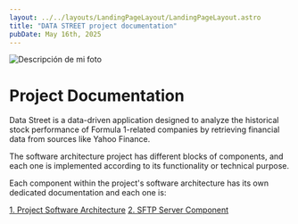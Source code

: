 ```yaml
---
layout: ../../layouts/LandingPageLayout/LandingPageLayout.astro
title: "DATA STREET project documentation"
pubDate: May 16th, 2025
---
```


<p>
    <img
        src="/project-documentation/DATA_STREET/hero-medium.webp"
        srcset="
            /project-documentation/DATA_STREET/hero-small.webp 400w,
            /project-documentation/DATA_STREET/hero-medium.webp 800w,
            /project-documentation/DATA_STREET/hero-large.webp 1200w
        "
        sizes="(max-width: 600px) 100vw"
        alt="Descripción de mi foto"
    />
</p>

# Project Documentation

Data Street is a data-driven application designed to analyze the historical stock performance of Formula 1-related companies by retrieving financial data from sources like Yahoo Finance.

The software architecture project has different blocks of components, and each one is implemented according to its functionality or technical purpose.

Each component within the project's software architecture has its own dedicated documentation and each one is:

[1. Project Software Architecture](/project-documentation/DATA_STREET/general)
[2. SFTP Server Component](/project-documentation/DATA_STREET/server-sftp)